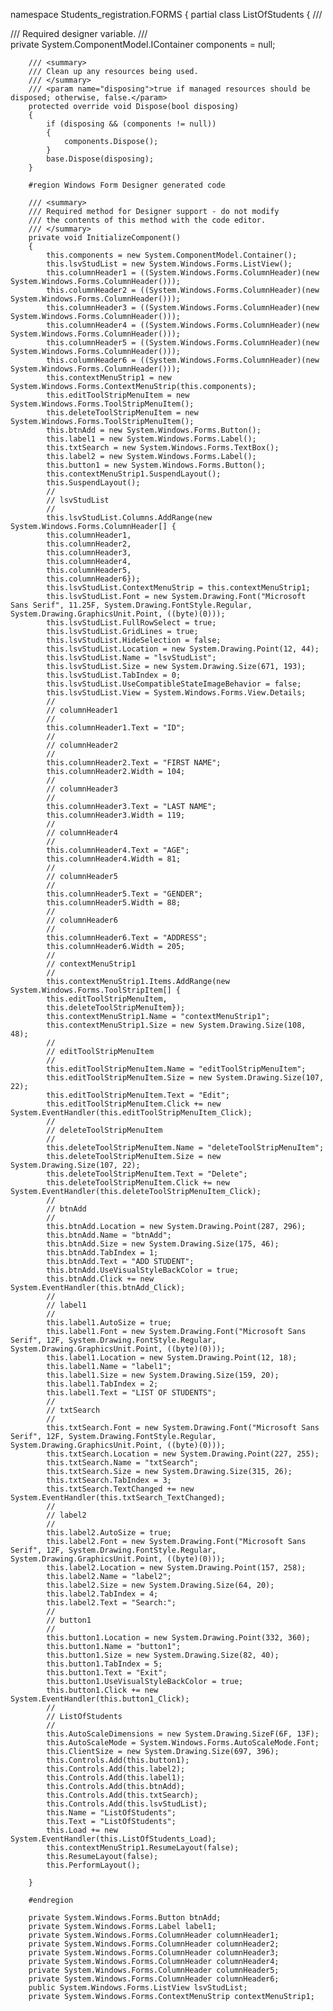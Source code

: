 

 
namespace Students_registration.FORMS
{
    partial class ListOfStudents
    {
        /// <summary>
        /// Required designer variable.
        /// </summary>
        private System.ComponentModel.IContainer components = null;

        /// <summary>
        /// Clean up any resources being used.
        /// </summary>
        /// <param name="disposing">true if managed resources should be disposed; otherwise, false.</param>
        protected override void Dispose(bool disposing)
        {
            if (disposing && (components != null))
            {
                components.Dispose();
            }
            base.Dispose(disposing);
        }

        #region Windows Form Designer generated code

        /// <summary>
        /// Required method for Designer support - do not modify
        /// the contents of this method with the code editor.
        /// </summary>
        private void InitializeComponent()
        {
            this.components = new System.ComponentModel.Container();
            this.lsvStudList = new System.Windows.Forms.ListView();
            this.columnHeader1 = ((System.Windows.Forms.ColumnHeader)(new System.Windows.Forms.ColumnHeader()));
            this.columnHeader2 = ((System.Windows.Forms.ColumnHeader)(new System.Windows.Forms.ColumnHeader()));
            this.columnHeader3 = ((System.Windows.Forms.ColumnHeader)(new System.Windows.Forms.ColumnHeader()));
            this.columnHeader4 = ((System.Windows.Forms.ColumnHeader)(new System.Windows.Forms.ColumnHeader()));
            this.columnHeader5 = ((System.Windows.Forms.ColumnHeader)(new System.Windows.Forms.ColumnHeader()));
            this.columnHeader6 = ((System.Windows.Forms.ColumnHeader)(new System.Windows.Forms.ColumnHeader()));
            this.contextMenuStrip1 = new System.Windows.Forms.ContextMenuStrip(this.components);
            this.editToolStripMenuItem = new System.Windows.Forms.ToolStripMenuItem();
            this.deleteToolStripMenuItem = new System.Windows.Forms.ToolStripMenuItem();
            this.btnAdd = new System.Windows.Forms.Button();
            this.label1 = new System.Windows.Forms.Label();
            this.txtSearch = new System.Windows.Forms.TextBox();
            this.label2 = new System.Windows.Forms.Label();
            this.button1 = new System.Windows.Forms.Button();
            this.contextMenuStrip1.SuspendLayout();
            this.SuspendLayout();
            // 
            // lsvStudList
            // 
            this.lsvStudList.Columns.AddRange(new System.Windows.Forms.ColumnHeader[] {
            this.columnHeader1,
            this.columnHeader2,
            this.columnHeader3,
            this.columnHeader4,
            this.columnHeader5,
            this.columnHeader6});
            this.lsvStudList.ContextMenuStrip = this.contextMenuStrip1;
            this.lsvStudList.Font = new System.Drawing.Font("Microsoft Sans Serif", 11.25F, System.Drawing.FontStyle.Regular, System.Drawing.GraphicsUnit.Point, ((byte)(0)));
            this.lsvStudList.FullRowSelect = true;
            this.lsvStudList.GridLines = true;
            this.lsvStudList.HideSelection = false;
            this.lsvStudList.Location = new System.Drawing.Point(12, 44);
            this.lsvStudList.Name = "lsvStudList";
            this.lsvStudList.Size = new System.Drawing.Size(671, 193);
            this.lsvStudList.TabIndex = 0;
            this.lsvStudList.UseCompatibleStateImageBehavior = false;
            this.lsvStudList.View = System.Windows.Forms.View.Details;
            // 
            // columnHeader1
            // 
            this.columnHeader1.Text = "ID";
            // 
            // columnHeader2
            // 
            this.columnHeader2.Text = "FIRST NAME";
            this.columnHeader2.Width = 104;
            // 
            // columnHeader3
            // 
            this.columnHeader3.Text = "LAST NAME";
            this.columnHeader3.Width = 119;
            // 
            // columnHeader4
            // 
            this.columnHeader4.Text = "AGE";
            this.columnHeader4.Width = 81;
            // 
            // columnHeader5
            // 
            this.columnHeader5.Text = "GENDER";
            this.columnHeader5.Width = 88;
            // 
            // columnHeader6
            // 
            this.columnHeader6.Text = "ADDRESS";
            this.columnHeader6.Width = 205;
            // 
            // contextMenuStrip1
            // 
            this.contextMenuStrip1.Items.AddRange(new System.Windows.Forms.ToolStripItem[] {
            this.editToolStripMenuItem,
            this.deleteToolStripMenuItem});
            this.contextMenuStrip1.Name = "contextMenuStrip1";
            this.contextMenuStrip1.Size = new System.Drawing.Size(108, 48);
            // 
            // editToolStripMenuItem
            // 
            this.editToolStripMenuItem.Name = "editToolStripMenuItem";
            this.editToolStripMenuItem.Size = new System.Drawing.Size(107, 22);
            this.editToolStripMenuItem.Text = "Edit";
            this.editToolStripMenuItem.Click += new System.EventHandler(this.editToolStripMenuItem_Click);
            // 
            // deleteToolStripMenuItem
            // 
            this.deleteToolStripMenuItem.Name = "deleteToolStripMenuItem";
            this.deleteToolStripMenuItem.Size = new System.Drawing.Size(107, 22);
            this.deleteToolStripMenuItem.Text = "Delete";
            this.deleteToolStripMenuItem.Click += new System.EventHandler(this.deleteToolStripMenuItem_Click);
            // 
            // btnAdd
            // 
            this.btnAdd.Location = new System.Drawing.Point(287, 296);
            this.btnAdd.Name = "btnAdd";
            this.btnAdd.Size = new System.Drawing.Size(175, 46);
            this.btnAdd.TabIndex = 1;
            this.btnAdd.Text = "ADD STUDENT";
            this.btnAdd.UseVisualStyleBackColor = true;
            this.btnAdd.Click += new System.EventHandler(this.btnAdd_Click);
            // 
            // label1
            // 
            this.label1.AutoSize = true;
            this.label1.Font = new System.Drawing.Font("Microsoft Sans Serif", 12F, System.Drawing.FontStyle.Regular, System.Drawing.GraphicsUnit.Point, ((byte)(0)));
            this.label1.Location = new System.Drawing.Point(12, 18);
            this.label1.Name = "label1";
            this.label1.Size = new System.Drawing.Size(159, 20);
            this.label1.TabIndex = 2;
            this.label1.Text = "LIST OF STUDENTS";
            // 
            // txtSearch
            // 
            this.txtSearch.Font = new System.Drawing.Font("Microsoft Sans Serif", 12F, System.Drawing.FontStyle.Regular, System.Drawing.GraphicsUnit.Point, ((byte)(0)));
            this.txtSearch.Location = new System.Drawing.Point(227, 255);
            this.txtSearch.Name = "txtSearch";
            this.txtSearch.Size = new System.Drawing.Size(315, 26);
            this.txtSearch.TabIndex = 3;
            this.txtSearch.TextChanged += new System.EventHandler(this.txtSearch_TextChanged);
            // 
            // label2
            // 
            this.label2.AutoSize = true;
            this.label2.Font = new System.Drawing.Font("Microsoft Sans Serif", 12F, System.Drawing.FontStyle.Regular, System.Drawing.GraphicsUnit.Point, ((byte)(0)));
            this.label2.Location = new System.Drawing.Point(157, 258);
            this.label2.Name = "label2";
            this.label2.Size = new System.Drawing.Size(64, 20);
            this.label2.TabIndex = 4;
            this.label2.Text = "Search:";
            // 
            // button1
            // 
            this.button1.Location = new System.Drawing.Point(332, 360);
            this.button1.Name = "button1";
            this.button1.Size = new System.Drawing.Size(82, 40);
            this.button1.TabIndex = 5;
            this.button1.Text = "Exit";
            this.button1.UseVisualStyleBackColor = true;
            this.button1.Click += new System.EventHandler(this.button1_Click);
            // 
            // ListOfStudents
            // 
            this.AutoScaleDimensions = new System.Drawing.SizeF(6F, 13F);
            this.AutoScaleMode = System.Windows.Forms.AutoScaleMode.Font;
            this.ClientSize = new System.Drawing.Size(697, 396);
            this.Controls.Add(this.button1);
            this.Controls.Add(this.label2);
            this.Controls.Add(this.label1);
            this.Controls.Add(this.btnAdd);
            this.Controls.Add(this.txtSearch);
            this.Controls.Add(this.lsvStudList);
            this.Name = "ListOfStudents";
            this.Text = "ListOfStudents";
            this.Load += new System.EventHandler(this.ListOfStudents_Load);
            this.contextMenuStrip1.ResumeLayout(false);
            this.ResumeLayout(false);
            this.PerformLayout();

        }

        #endregion

        private System.Windows.Forms.Button btnAdd;
        private System.Windows.Forms.Label label1;
        private System.Windows.Forms.ColumnHeader columnHeader1;
        private System.Windows.Forms.ColumnHeader columnHeader2;
        private System.Windows.Forms.ColumnHeader columnHeader3;
        private System.Windows.Forms.ColumnHeader columnHeader4;
        private System.Windows.Forms.ColumnHeader columnHeader5;
        private System.Windows.Forms.ColumnHeader columnHeader6;
        public System.Windows.Forms.ListView lsvStudList;
        private System.Windows.Forms.ContextMenuStrip contextMenuStrip1;
